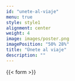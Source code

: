 ```yaml
---
id: "unete-al-viaje"
menu: true
style: style1
alignment: center
weight: 4
image: images/poster.png
imagePosition: "50% 28%"
title: "Únete al viaje"
description: ""
---
```


{{< form >}}
